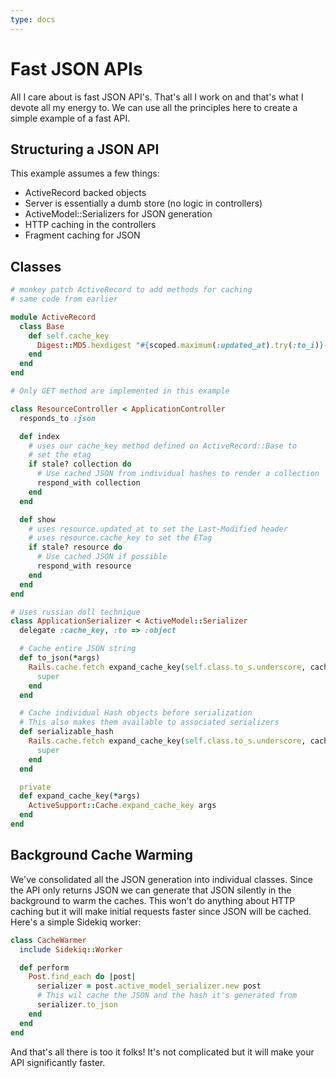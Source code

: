 ```yaml
---
type: docs
---
```


# Fast JSON APIs

All I care about is fast JSON API's. That's all I work on and that's
what I devote all my energy to. We can use all the principles here to
create a simple example of a fast API.

## Structuring a JSON API

This example assumes a few things:

* ActiveRecord backed objects
* Server is essentially a dumb store (no logic in controllers)
* ActiveModel::Serializers for JSON generation
* HTTP caching in the controllers
* Fragment caching for JSON

## Classes

```ruby
# monkey patch ActiveRecord to add methods for caching
# same code from earlier

module ActiveRecord
  class Base
    def self.cache_key
      Digest::MD5.hexdigest "#{scoped.maximum(:updated_at).try(:to_i)}-#{scoped.count}"
    end
  end
end
```

```ruby
# Only GET method are implemented in this example

class ResourceController < ApplicationController
  responds_to :json

  def index
    # uses our cache_key method defined on ActiveRecord::Base to
    # set the etag
    if stale? collection do
      # Use cached JSON from individual hashes to render a collection
      respond_with collection
    end
  end

  def show
    # uses resource.updated_at to set the Last-Modified header
    # uses resource.cache_key to set the ETag
    if stale? resource do
      # Use cached JSON if possible
      respond_with resource
    end
  end
end
```

```ruby
# Uses russian doll technique
class ApplicationSerializer < ActiveModel::Serializer
  delegate :cache_key, :to => :object

  # Cache entire JSON string
  def to_json(*args)
    Rails.cache.fetch expand_cache_key(self.class.to_s.underscore, cache_key, 'to-json') do
      super
    end
  end

  # Cache individual Hash objects before serialization
  # This also makes them available to associated serializers
  def serializable_hash
    Rails.cache.fetch expand_cache_key(self.class.to_s.underscore, cache_key, 'serilizable-hash') do
      super
    end
  end

  private
  def expand_cache_key(*args)
    ActiveSupport::Cache.expand_cache_key args
  end
end
```

## Background Cache Warming

We've consolidated all the JSON generation into individual classes.
Since the API only returns JSON we can generate that JSON silently in
the background to warm the caches. This won't do anything about HTTP
caching but it will make initial requests faster since JSON will be
cached. Here's a simple Sidekiq worker:

```ruby
class CacheWarmer
  include Sidekiq::Worker

  def perform
    Post.find_each do |post|
      serializer = post.active_model_serializer.new post
      # This wil cache the JSON and the hash it's generated from
      serializer.to_json
    end
  end
end
```

And that's all there is too it folks! It's not complicated but it will
make your API significantly faster.
